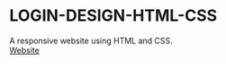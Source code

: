 # LOGIN-DESIGN-HTML-CSS

A responsive website using HTML and CSS.
<br>
<a href="https://login-design-html-css.vercel.app/">Website</a>
